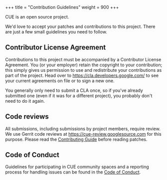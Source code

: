 +++
title = "Contribution Guidelines"
weight = 900
+++

CUE is an open source project.

We'd love to accept your patches and contributions to this project. There are
just a few small guidelines you need to follow.

## Contributor License Agreement

Contributions to this project must be accompanied by a Contributor License
Agreement. You (or your employer) retain the copyright to your contribution;
this simply gives us permission to use and redistribute your contributions as
part of the project. Head over to <https://cla.developers.google.com/> to see
your current agreements on file or to sign a new one.

You generally only need to submit a CLA once, so if you've already submitted one
(even if it was for a different project), you probably don't need to do it
again.

## Code reviews

All submissions, including submissions by project members, require review. We
use Gerrit code reviews at https://cue-review.googlesource.com for this purpose.
Please read the [Contributing
Guide](https://github.com/cuelang/cue/blob/master/doc/contribute.md) before
reading patches.

## Code of Conduct

Guidelines for participating in CUE community spaces and a reporting process for
handling issues can be found in the [Code of
Conduct](/docs/contribution_guidelines/conduct).

